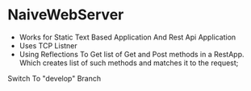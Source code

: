 # NaiveWebServer

* Works for Static Text Based Application And Rest Api Application
* Uses TCP Listner
* Using Reflections To Get list of Get and Post methods in a RestApp. Which creates list of such methods and matches it to the request;

Switch To "develop" Branch
